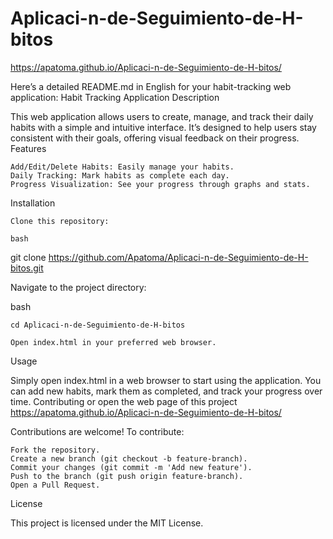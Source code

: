 # Aplicaci-n-de-Seguimiento-de-H-bitos

https://apatoma.github.io/Aplicaci-n-de-Seguimiento-de-H-bitos/


Here’s a detailed README.md in English for your habit-tracking web application:
Habit Tracking Application
Description

This web application allows users to create, manage, and track their daily habits with a simple and intuitive interface. It’s designed to help users stay consistent with their goals, offering visual feedback on their progress.
Features

    Add/Edit/Delete Habits: Easily manage your habits.
    Daily Tracking: Mark habits as complete each day.
    Progress Visualization: See your progress through graphs and stats.

Installation

    Clone this repository:

    bash

git clone https://github.com/Apatoma/Aplicaci-n-de-Seguimiento-de-H-bitos.git

Navigate to the project directory:

bash

    cd Aplicaci-n-de-Seguimiento-de-H-bitos

    Open index.html in your preferred web browser.

Usage

Simply open index.html in a web browser to start using the application. You can add new habits, mark them as completed, and track your progress over time.
Contributing or open the web page of this project https://apatoma.github.io/Aplicaci-n-de-Seguimiento-de-H-bitos/

Contributions are welcome! To contribute:

    Fork the repository.
    Create a new branch (git checkout -b feature-branch).
    Commit your changes (git commit -m 'Add new feature').
    Push to the branch (git push origin feature-branch).
    Open a Pull Request.

License

This project is licensed under the MIT License.
